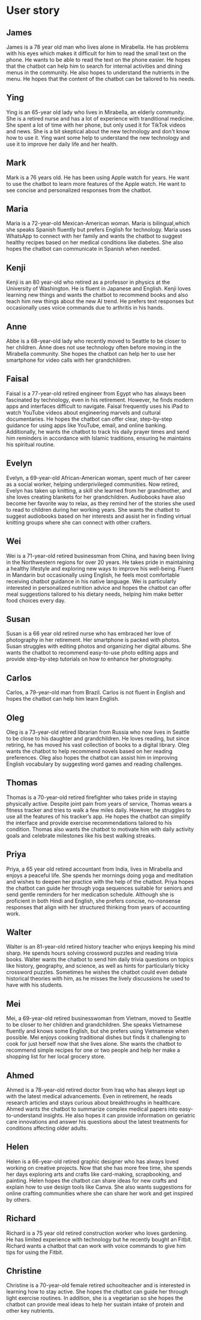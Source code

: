 # User story

## James 

James is a 78 year old man who lives alone in Mirabella. He has problems with his eyes which makes it difficult for him to read the small text on the phone. He wants to be able to read the text on the phone easier. He hopes that the chatbot can help him to search for internal activities and dining menus in the community. He also hopes to understand the nutrients in the menu. He hopes that the content of the chatbot can be tailored to his needs. 

## Ying

Ying is an 65-year old lady who lives in Mirabella, an elderly community. She is a retired nurse and has a lot of experience with tranditional medicine. She spent a lot of time with her phone, but only used it for TikTok videos and news. She is a bit skeptical about the new technology and don't know how to use it. Ying want some help to understand the new technology and use it to improve her daily life and her health.

## Mark

Mark is a 76 years old. He has been using Apple watch for years. He want to use the chatbot to learn more features of the Apple watch. He want to see concise and personalized responses from the chatbot.

## Maria

Maria is a 72-year-old Mexican-American woman. Maria is bilingual,which she speaks Spanish fluently but prefers English for technology. Maria uses WhatsApp to connect with her family and wants the chatbot to suggest healthy recipes based on her medical conditions like diabetes. She also hopes the chatbot can communicate in Spanish when needed.

## Kenji

Kenji is an 80 year-old who retired as a professor in physics at the University of Washington. He is fluent in Japanese and English. Kenji loves learning new things and wants the chatbot to recommend books and also teach him new things about the new AI trend. He prefers text responses but occasionally uses voice commands due to arthritis in his hands.

## Anne

Abbe is a 68-year-old lady who recently moved to Seattle to be closer to her children. Anne does not use technology often before moving in the Mirabella community. She hopes the chatbot can help her to use her smartphone for video calls with her grandchildren.

## Faisal

Faisal is a 77-year-old retired engineer from Egypt who has always been fascinated by technology, even in his retirement. However, he finds modern apps and interfaces difficult to navigate. Faisal frequently uses his iPad to watch YouTube videos about engineering marvels and cultural documentaries. He hopes the chatbot can offer clear, step-by-step guidance for using apps like YouTube, email, and online banking. Additionally, he wants the chatbot to track his daily prayer times and send him reminders in accordance with Islamic traditions, ensuring he maintains his spiritual routine.

## Evelyn

Evelyn, a 69-year-old African-American woman, spent much of her career as a social worker, helping underprivileged communities. Now retired, Evelyn has taken up knitting, a skill she learned from her grandmother, and she loves creating blankets for her grandchildren. Audiobooks have also become her favorite way to relax, as they remind her of the stories she used to read to children during her working years. She wants the chatbot to suggest audiobooks based on her interests and assist her in finding virtual knitting groups where she can connect with other crafters. 

## Wei

Wei is a 71-year-old retired businessman from China, and having been living in the Northwestern regions for over 20 years. He takes pride in maintaining a healthy lifestyle and exploring new ways to improve his well-being. Fluent in Mandarin but occasionally using English, he feels most comfortable receiving chatbot guidance in his native language. Wei is particularly interested in personalized nutrition advice and hopes the chatbot can offer meal suggestions tailored to his dietary needs, helping him make better food choices every day.

## Susan

Susan is a 66 year old retired nurse who has embraced her love of photography in her retirement. Her smartphone is packed with photos. Susan struggles with editing photos and organizing her digital albums. She wants the chatbot to recommend easy-to-use photo editing apps and provide step-by-step tutorials on how to enhance her photography. 

## Carlos

Carlos, a 79-year-old man from Brazil. Carlos is not fluent in English and hopes the chatbot can help him learn English.

## Oleg

Oleg is a 73-year-old retired librarian from Russia who now lives in Seattle to be close to his daughter and grandchildren. He loves reading, but since retiring, he has moved his vast collection of books to a digital library. Oleg wants the chatbot to help recommend novels based on her reading preferences. Oleg also hopes the chatbot can assist him in improving English vocabulary by suggesting word games and reading challenges.

## Thomas

Thomas is a 70-year-old retired firefighter who takes pride in staying physically active. Despite joint pain from years of service, Thomas wears a fitness tracker and tries to walk a few miles daily. However, he struggles to use all the features of his tracker’s app. He hopes the chatbot can simplify the interface and provide exercise recommendations tailored to his condition. Thomas also wants the chatbot to motivate him with daily activity goals and celebrate milestones like his best walking streaks.

## Priya

Priya, a 65 year old retired accountant from India, lives in Mirabella and enjoys a peaceful life. She spends her mornings doing yoga and meditation and wishes to deepen her practice with the help of the chatbot. Priya hopes the chatbot can guide her through yoga sequences suitable for seniors and send gentle reminders for her medication schedule. Although she is proficient in both Hindi and English, she prefers concise, no-nonsense responses that align with her structured thinking from years of accounting work.

## Walter

Walter is an 81-year-old retired history teacher who enjoys keeping his mind sharp. He spends hours solving crossword puzzles and reading trivia books. Walter wants the chatbot to send him daily trivia questions on topics like history, geography, and science, as well as hints for particularly tricky crossword puzzles. Sometimes he wishes the chatbot could even debate historical theories with him, as he misses the lively discussions he used to have with his students.

## Mei

Mei, a 69-year-old retired businesswoman from Vietnam, moved to Seattle to be closer to her children and grandchildren. She speaks Vietnamese fluently and knows some English, but she prefers using Vietnamese when possible. Mei enjoys cooking traditional dishes but finds it challenging to cook for just herself now that she lives alone. She wants the chatbot to recommend simple recipes for one or two people and help her make a shopping list for her local grocery store.

## Ahmed

Ahmed is a 78-year-old retired doctor from Iraq who has always kept up with the latest medical advancements. Even in retirement, he reads research articles and stays curious about breakthroughs in healthcare. Ahmed wants the chatbot to summarize complex medical papers into easy-to-understand insights. He also hopes it can provide information on geriatric care innovations and answer his questions about the latest treatments for conditions affecting older adults.

## Helen

Helen is a 66-year-old retired graphic designer who has always loved working on creative projects. Now that she has more free time, she spends her days exploring arts and crafts like card-making, scrapbooking, and painting. Helen hopes the chatbot can share ideas for new crafts and explain how to use design tools like Canva. She also wants suggestions for online crafting communities where she can share her work and get inspired by others.

## Richard

Richard is a 75 year old retired construction worker who loves gardening. He has limited experience with technology but he recently bought an Fitbit. Richard wants a chatbot that can work with voice commands to give him tips for using the Fitbit.

## Christine

Christine is a 70-year-old female retired schoolteacher and is interested in learning how to stay active. She hopes the chatbot can guide her through light exercise routines. In addition, she is a vegetarian so she hopes the chatbot can provide meal ideas to help her sustain intake of protein and other key nutrients.
